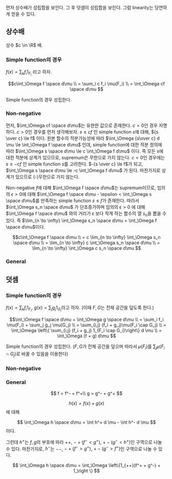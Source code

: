 먼저 상수배가 성립함을 보인다. 그 후 덧셈이 성립함을 보인다. 그럼 linearity는 당연하게 얻을 수 있다.

## 상수배
상수 $c \in \R$ 배.
### Simple function의 경우
$f(x) = \sum_k f_i 1_{F_{i}}$ 라고 하자.

$$c\int_\Omega f \space d\mu
\\ = \sum_i c f_i \mu(F_i)
\\ = \int_\Omega cf \space d\mu
$$

Simple function의 경우 성립한다.

### Non-negative
먼저, $\int_\Omega cf \space d\mu$는 유한한 값으로 존재한다. $c = 0$인 경우 자명하다. $c > 0$인 경우를 먼저 생각해보자. $s \le cf$ 인 simple function $s$에 대해, ${s \over c} \le f$ 이다. 원본 함수의 적분가능성에 따라 $\int_\Omega {s\over c} d \mu \le \int_\Omega f \space d\mu$ 인데, simple function에 대한 적분 정의에 따라 $\int_\Omega s \space d\mu \le c \int_\Omega f d\mu$ 이다. 즉 모든 $s$에 대한 적분에 상계가 있으므로, supremum은 무한으로 가지 않는다. $c < 0$인 경우에는 $s \le -cf$ 인 simple function $s$를 고려한다. $-{s \over c} \le f$가 되고, $\int_\Omega s \space d\mu \le -c \int_\Omega f d\mu$ 가 된다. 마찬가지로 상계가 있으므로 (-)무한으로 가지 않는다.

Non-negative $f$에 대해 $\int_\Omega f \space d\mu$는 supremum이므로, 임의의 $\epsilon > 0$에 대해 $\int_\Omega f \space d\mu - \epsilon < \int_\Omega s \space d\mu$를 만족하는 simple function $s \le f$가 존재한다. 따라서 $\int_\Omega s_n \space d\mu$ 가 단조증가하며 임의의 $\epsilon > 0$ 에 대해 $\int_\Omega f \space d\mu$ 와의 거리가 $\epsilon$ 보다 작게 하는 함수의 열 $s_n$을 뽑을 수 있다. 즉 $\lim_{n \to \infty} \int_\Omega s_n \space d\mu = \int_\Omega f \space d\mu$이다.

$$c\int_\Omega f \space d\mu \\ = c \lim_{n \to \infty} \int_\Omega s_n \space d\mu \\ = \lim_{n \to \infty}  c \int_\Omega s_n \space d\mu
\\ = \lim_{n \to \infty} \int_\Omega c s_n \space d\mu
$$

### General

## 덧셈
### Simple function의 경우
$f(x) = \sum_k f_i 1_{F_{i}}$, $g(x) = \sum_j g_j 1_{G_{i}}$라고 하자. (이때 $F, G$는 전체 공간을 덮도록 한다.)

$$\int_\Omega f \space d\mu + \int_\Omega g \space d\mu
\\ = \sum_i f_i \mu(F_i) + \sum_j g_j \mu(G_j)
\\ = \sum_{i,j} (f_i + g_j)\mu(F_i \cap G_j)
\\ = \int_\Omega \left\{ \sum_{i,j} (f_i + g_j) 1_{F_i \cap G_i}\right\} d \mu
\\ = \int_\Omega (f + g) d\mu
$$

Simple function의 경우 성립한다. ($F, G$가 전체 공간을 덮으며 따라서 $\mu(F_i)$를 $\sum_j \mu(F_i \cap G_j)$로 바꿀 수 있음을 이용한다)

### Non-negative


### General
$$
f = f^- + f^+\\
g = g^- + g^+
$$

$$
h(x) = f(x) + g(x)
$$
에 대해

$$
\int_\Omega h \space d\mu = \int h^+ d \mu - \int h^- d \mu
$$
이다.

그런데 $h^+$는 $f, g$의 부호에 따라 $++$, $-+(f^- < g^+)$, $+-(g^- < h^+)$인 구역으로 나눌 수 있다. 마찬가지로, $h^-$는 $--$, $-+(f^- > g^+)$, $+-(g^- > f^+)$인 구역으로 나눌 수 있다.


$$
\int_\Omega h \space d\mu = \int_\Omega \left\{1_{++}(f^+ + g^-) + 1_\right \}
$$